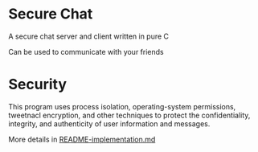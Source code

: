 # Secure Chat

A secure chat server and client written in pure C

Can be used to communicate with your friends

# Security

This program uses process isolation, operating-system permissions, tweetnacl encryption, and
other techniques to protect the confidentiality, integrity, and authenticity of user information and messages.

More details in [README-implementation.md](README-implementation.md)

